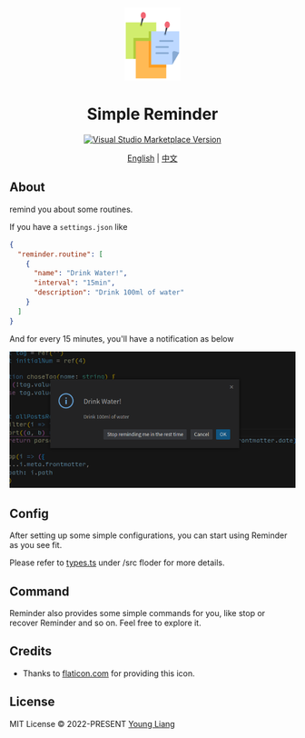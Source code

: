 <br>

<p align="center">
<img src="https://raw.githubusercontent.com/GODLiangCY/reminder/main/reminder.png" style="width:100px;" height="128" />
</p>

<h1 align="center">Simple Reminder</h1>

<p align="center">
<a href="https://marketplace.visualstudio.com/items?itemName=younggglcy.simple-routine-reminder" target="__blank"><img src="https://img.shields.io/visual-studio-marketplace/v/younggglcy.simple-routine-reminder.svg?color=eee&amp;label=VS%20Code%20Marketplace&logo=visual-studio-code" alt="Visual Studio Marketplace Version" /></a></p>


<p align="center">
<a href="https://github.com/GODLiangCY/reminder/blob/main/README.md">English</a>
|
<a href="https://github.com/GODLiangCY/reminder/blob/main/README-zh.md">中文</a>
</p>


## About

remind you about some routines.

If you have a `settings.json` like

```json
{
  "reminder.routine": [
    {
      "name": "Drink Water!",
      "interval": "15min",
      "description": "Drink 100ml of water"
    }
  ]
}
```

And for every 15 minutes, you'll have a notification as below

![](https://raw.githubusercontent.com/GODLiangCY/reminder/main/preview.png)

## Config

After setting up some simple configurations, you can start using Reminder as you see fit.

Please refer to [types.ts](./src/types.ts) under /src floder for more details.

## Command

Reminder also provides some simple commands for you, like stop or recover Reminder and so on. Feel free to explore it.

## Credits

+ Thanks to [flaticon.com](https://www.flaticon.com/free-icon/reminder_1886913?term=reminder&page=1&position=31&page=1&position=31&related_id=1886913&origin=tag) for providing this icon.

## License

MIT License &copy; 2022-PRESENT [Young Liang](https://github.com/GODLiangCY)
